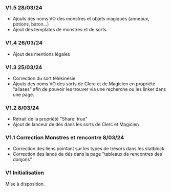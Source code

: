 ### V1.5 28/03/24

- Ajouts des noms VO des monstres et objets magiques (anneaux, potions, baton...)
- Ajout des templates de monstres et de sorts.

### V1.4 26/03/24

- Ajout des mentions légales

### V1.3 25/03/24

- Correction du sort télékinésie
- Ajouts des noms VO des sorts de Clerc et de Magicien en propriété "aliases" afin de pouvoir les trouver via une recherche ou les linker dans une page.

### V1.2  8/03/24

- Retrait de la propriété "Share: true"
- Ajout de lanceur de dés dans les sorts de Clerc et Magicien 

### V1.1 Correction Monstres et rencontre 8/03/24

- Correction des liens pointant sur les types de trésors dans les statblock
- Correction des lancé de dés dans la page "tableaux de rencontres des donjons"

### V1 Initialisation

Mise à disposition.
